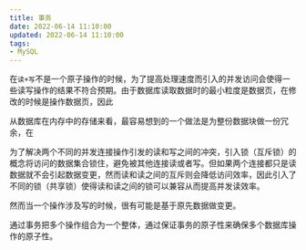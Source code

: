 ```yaml
---
title: 事务
date: 2022-06-14 11:10:00
updated: 2022-06-14 11:10:00
tags:
- MySQL
---
```


在`读+写`不是一个原子操作的时候，为了提高处理速度而引入的并发访问会使得一些读写操作的结果不符合预期。由于数据库读取数据时的最小粒度是数据页，在修改的时候是操作数据页，因此

从数据库在内存中的存储来看，最容易想到的一个做法是为整份数据块做一份冗余，在

为了解决两个不同的并发连接操作引发的读和写之间的冲突，引入锁（互斥锁）的概念将访问的数据集合锁住，避免被其他连接读或者写。但如果两个连接都只是读数据就不会引起数据变更，然而读和读之间的互斥则会降低访问效率，因此引入了不同的锁（共享锁）使得读和读之间的锁可以兼容从而提高并发读效率。

然而当一个操作涉及写的时候，很有可能是基于原先数据做变更。

 通过事务把多个操作组合为一个整体，通过保证事务的原子性来确保多个数据库操作的原子性。
